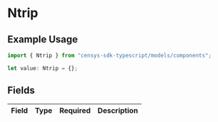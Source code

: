 # Ntrip

## Example Usage

```typescript
import { Ntrip } from "censys-sdk-typescript/models/components";

let value: Ntrip = {};
```

## Fields

| Field       | Type        | Required    | Description |
| ----------- | ----------- | ----------- | ----------- |